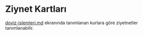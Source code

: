 # Ziynet Kartları

[doviz-islemleri.md](doviz-islemleri.md "mention") ekranında tanımlanan kurlara göre ziyetnetler tanımlanabilir.



